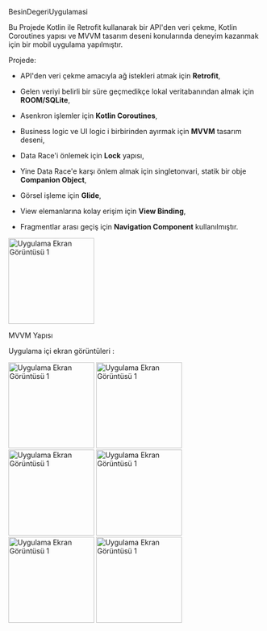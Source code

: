 BesinDegeriUygulamasi

Bu Projede Kotlin ile Retrofit kullanarak bir API'den veri çekme, Kotlin Coroutines yapısı ve MVVM tasarım deseni konularında deneyim kazanmak için bir mobil uygulama yapılmıştır.

Projede:

* API'den veri çekme amacıyla ağ istekleri atmak için **Retrofit**,

* Gelen veriyi belirli bir süre geçmedikçe lokal veritabanından almak için **ROOM/SQLite**,

* Asenkron işlemler için **Kotlin Coroutines**,

* Business logic ve UI logic i birbirinden ayırmak için **MVVM** tasarım deseni,

* Data Race'i önlemek için **Lock** yapısı,

* Yine Data Race'e karşı önlem almak için singletonvari, statik bir obje **Companion Object**,

* Görsel işleme için **Glide**,

* View elemanlarına kolay erişim için **View Binding**,

* Fragmentlar arası geçiş için **Navigation Component** kullanılmıştır.

<img src="https://github.com/user-attachments/assets/ae8c9a51-0068-4e31-bf08-2cd8e925405b" alt="Uygulama Ekran Görüntüsü 1" width="170">

MVVM Yapısı





Uygulama içi ekran görüntüleri : 

<img src="https://github.com/user-attachments/assets/ce317d5c-4435-4c38-8774-7c2f2e4a4063" alt="Uygulama Ekran Görüntüsü 1" width="170">
<img src="https://github.com/user-attachments/assets/bbf2f77b-5df7-4e03-88bb-957f35653b73" alt="Uygulama Ekran Görüntüsü 1" width="170">
<img src="https://github.com/user-attachments/assets/b4fe361f-f9eb-4c86-b960-364e44e6e136" alt="Uygulama Ekran Görüntüsü 1" width="170">
<img src="https://github.com/user-attachments/assets/8fa9c7ad-fab7-44eb-9827-aba892be5b9e" alt="Uygulama Ekran Görüntüsü 1" width="170">
<img src="https://github.com/user-attachments/assets/24856ecf-5564-40a5-bcd2-a8d5501c715c" alt="Uygulama Ekran Görüntüsü 1" width="170">
<img src="https://github.com/user-attachments/assets/a73ca71a-bf9c-4284-b85a-a9278706753a" alt="Uygulama Ekran Görüntüsü 1" width="170">


